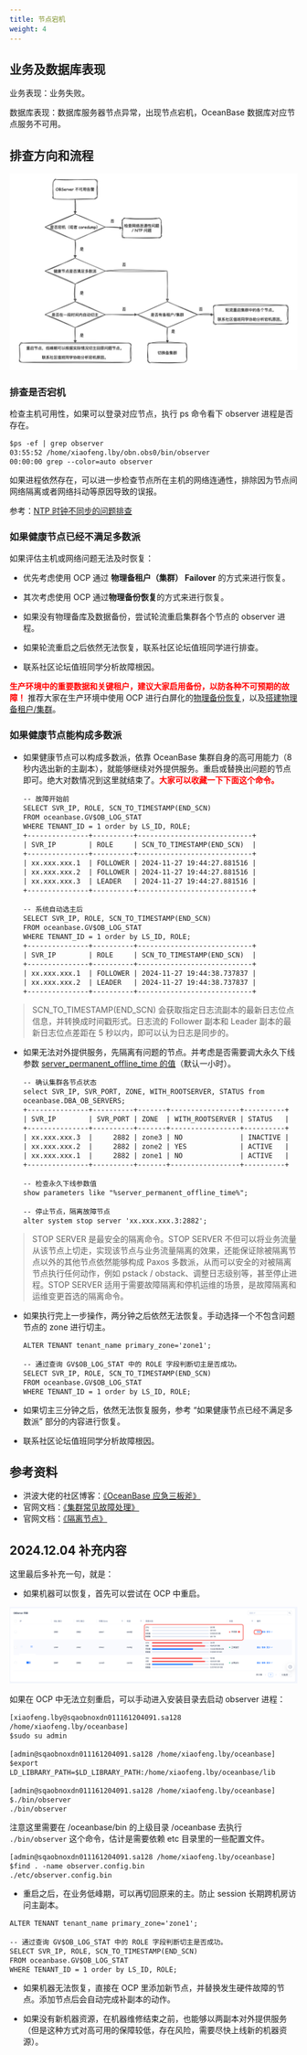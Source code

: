 ```yaml
---
title: 节点宕机
weight: 4
---
```


## 业务及数据库表现

业务表现：业务失败。

数据库表现：数据库服务器节点异常，出现节点宕机，OceanBase 数据库对应节点服务不可用。

## 排查方向和流程

![image](/img/user_manual/operation_and_maintenance/zh-CN/emergency_handbook/04_node_breakdown/001.png)

### 排查是否宕机

检查主机可用性，如果可以登录对应节点，执行 ps 命令看下 observer 进程是否存在。

```
$ps -ef | grep observer
03:55:52 /home/xiaofeng.lby/obn.obs0/bin/observer
00:00:00 grep --color=auto observer
```

如果进程依然存在，可以进一步检查节点所在主机的网络连通性，排除因为节点间网络隔离或者网络抖动等原因导致的误报。

参考：[NTP 时钟不同步的问题排查](https://www.oceanbase.com/knowledge-base/oceanbase-database-1000000000207684)


### 如果健康节点已经不满足多数派

如果评估主机或网络问题无法及时恢复：

- 优先考虑使用 OCP 通过 **物理备租户（集群） Failover** 的方式来进行恢复。

- 其次考虑使用 OCP 通过**物理备份恢复**的方式来进行恢复。

- 如果没有物理备库及数据备份，尝试轮流重启集群各个节点的 observer 进程。

- 如果轮流重启之后依然无法恢复，联系社区论坛值班同学进行排查。

- 联系社区论坛值班同学分析故障根因。


**<font color="red">生产环境中的重要数据和关键租户，建议大家启用备份，以防各种不可预期的故障！</font>** 推荐大家在生产环境中使用 OCP 进行白屏化的[物理备份恢复](https://www.oceanbase.com/docs/common-ocp-1000000001739862)，以及[搭建物理备租户/集群](https://www.oceanbase.com/docs/common-ocp-1000000001740033)。


### 如果健康节点能构成多数派

- 如果健康节点可以构成多数派，依靠 OceanBase 集群自身的高可用能力（8 秒内选出新的主副本），就能够继续对外提供服务。重启或替换出问题的节点即可。绝大对数情况到这里就结束了。**<font color="red">大家可以收藏一下下面这个命令。</font>**

    ```
    -- 故障开始前
    SELECT SVR_IP, ROLE, SCN_TO_TIMESTAMP(END_SCN)
    FROM oceanbase.GV$OB_LOG_STAT 
    WHERE TENANT_ID = 1 order by LS_ID, ROLE;
    +---------------+----------+----------------------------+
    | SVR_IP        | ROLE     | SCN_TO_TIMESTAMP(END_SCN)  |
    +---------------+----------+----------------------------+
    | xx.xxx.xxx.1  | FOLLOWER | 2024-11-27 19:44:27.881516 |
    | xx.xxx.xxx.2  | FOLLOWER | 2024-11-27 19:44:27.881516 |
    | xx.xxx.xxx.3  | LEADER   | 2024-11-27 19:44:27.881516 |
    +---------------+----------+----------------------------+

    -- 系统自动选主后
    SELECT SVR_IP, ROLE, SCN_TO_TIMESTAMP(END_SCN)
    FROM oceanbase.GV$OB_LOG_STAT 
    WHERE TENANT_ID = 1 order by LS_ID, ROLE;
    +---------------+----------+----------------------------+
    | SVR_IP        | ROLE     | SCN_TO_TIMESTAMP(END_SCN)  |
    +---------------+----------+----------------------------+
    | xx.xxx.xxx.1  | FOLLOWER | 2024-11-27 19:44:38.737837 |
    | xx.xxx.xxx.2  | LEADER   | 2024-11-27 19:44:38.737837 |
    +---------------+----------+----------------------------+
    ```
> SCN_TO_TIMESTAMP(END_SCN) 会获取指定日志流副本的最新日志位点信息，并转换成时间戳形式。日志流的 Follower 副本和 Leader 副本的最新日志位点差距在 5 秒以内，即可以认为日志是同步的。

- 如果无法对外提供服务，先隔离有问题的节点。并考虑是否需要调大永久下线参数 [server_permanent_offline_time 的值](https://www.oceanbase.com/docs/common-oceanbase-database-cn-1000000001576427)（默认一小时）。
    ```
    -- 确认集群各节点状态
    select SVR_IP, SVR_PORT, ZONE, WITH_ROOTSERVER, STATUS from oceanbase.DBA_OB_SERVERS;
    +---------------+----------+-------+-----------------+----------+
    | SVR_IP        | SVR_PORT | ZONE  | WITH_ROOTSERVER | STATUS   |
    +---------------+----------+-------+-----------------+----------+
    | xx.xxx.xxx.3  |     2882 | zone3 | NO              | INACTIVE |
    | xx.xxx.xxx.2  |     2882 | zone2 | YES             | ACTIVE   |
    | xx.xxx.xxx.1  |     2882 | zone1 | NO              | ACTIVE   |
    +---------------+----------+-------+-----------------+----------+

    -- 检查永久下线参数值
    show parameters like "%server_permanent_offline_time%";

    -- 停止节点，隔离故障节点
    alter system stop server 'xx.xxx.xxx.3:2882';
    ```

> STOP SERVER 是最安全的隔离命令。STOP SERVER 不但可以将业务流量从该节点上切走，实现该节点与业务流量隔离的效果，还能保证除被隔离节点以外的其他节点依然能够构成 Paxos 多数派，从而可以安全的对被隔离节点执行任何动作，例如 pstack / obstack、调整日志级别等，甚至停止进程。STOP SERVER 适用于需要故障隔离和停机运维的场景，是故障隔离和运维变更首选的隔离命令。


- 如果执行完上一步操作，两分钟之后依然无法恢复。手动选择一个不包含问题节点的 zone 进行切主。
    ```
    ALTER TENANT tenant_name primary_zone='zone1';

    -- 通过查询 GV$OB_LOG_STAT 中的 ROLE 字段判断切主是否成功。
    SELECT SVR_IP, ROLE, SCN_TO_TIMESTAMP(END_SCN)
    FROM oceanbase.GV$OB_LOG_STAT 
    WHERE TENANT_ID = 1 order by LS_ID, ROLE;
    ```

- 如果切主三分钟之后，依然无法恢复服务，参考 “如果健康节点已经不满足多数派” 部分的内容进行恢复。

- 联系社区论坛值班同学分析故障根因。


## 参考资料

- 洪波大佬的社区博客：[《OceanBase 应急三板斧》](https://open.oceanbase.com/blog/13250502949)
- 官网文档：[《集群常见故障处理》](https://www.oceanbase.com/docs/common-oceanbase-database-cn-1000000001573937)
- 官网文档：[《隔离节点》](https://www.oceanbase.com/docs/common-oceanbase-database-cn-1000000001573941)



## 2024.12.04 补充内容

这里最后多补充一句，就是：
- 如果机器可以恢复，首先可以尝试在 OCP 中重启。

![image](/img/user_manual/operation_and_maintenance/zh-CN/emergency_handbook/05_network_problem/001.png)


如果在 OCP 中无法立刻重启，可以手动进入安装目录去启动 observer 进程：

```
[xiaofeng.lby@sqaobnoxdn011161204091.sa128 /home/xiaofeng.lby/oceanbase]
$sudo su admin

[admin@sqaobnoxdn011161204091.sa128 /home/xiaofeng.lby/oceanbase]
$export LD_LIBRARY_PATH=$LD_LIBRARY_PATH:/home/xiaofeng.lby/oceanbase/lib

[admin@sqaobnoxdn011161204091.sa128 /home/xiaofeng.lby/oceanbase]
$./bin/observer
./bin/observer
```
注意这里需要在 /oceanbase/bin 的上级目录 /oceanbase 去执行 ``./bin/observer`` 这个命令，估计是需要依赖 etc 目录里的一些配置文件。
```
[admin@sqaobnoxdn011161204091.sa128 /home/xiaofeng.lby/oceanbase]
$find . -name observer.config.bin
./etc/observer.config.bin
```

- 重启之后，在业务低峰期，可以再切回原来的主。防止 session 长期跨机房访问主副本。
```
ALTER TENANT tenant_name primary_zone='zone1';

-- 通过查询 GV$OB_LOG_STAT 中的 ROLE 字段判断切主是否成功。
SELECT SVR_IP, ROLE, SCN_TO_TIMESTAMP(END_SCN)
FROM oceanbase.GV$OB_LOG_STAT 
WHERE TENANT_ID = 1 order by LS_ID, ROLE;
```

- 如果机器无法恢复，直接在 OCP 里添加新节点，并替换发生硬件故障的节点。添加节点后会自动完成补副本的动作。

- 如果没有新机器资源，在机器维修结束之前，也能够以两副本对外提供服务（但是这种方式对高可用的保障较低，存在风险，需要尽快上线新的机器资源）。
